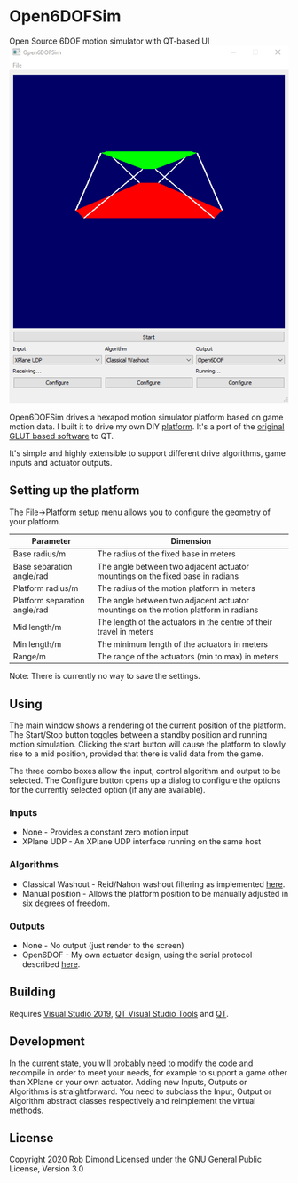 # Open6DOFSim
Open Source 6DOF motion simulator with QT-based UI
![screengrab](screengrabopen6dof.png)

Open6DOFSim drives a hexapod motion simulator platform based on game motion data.
I built it to drive my own DIY [platform](http://robprojects.github.io).
It's a port of the [original GLUT based software](https://github.com/robprojects/flightsim-motion) to QT.

It's simple and highly extensible to support different drive algorithms, game inputs and actuator outputs.

## Setting up the platform
The File->Platform setup menu allows you to configure the geometry of your platform.

| Parameter | Dimension |
|-----------|-----------|
| Base radius/m | The radius of the fixed base in meters |
| Base separation angle/rad | The angle between two adjacent actuator mountings on the fixed base in radians |
| Platform radius/m | The radius of the motion platform in meters |
| Platform separation angle/rad | The angle between two adjacent actuator mountings on the motion platform in radians |
| Mid length/m | The length of the actuators in the centre of their travel in meters |
| Min length/m | The minimum length of the actuators in meters |
| Range/m | The range of the actuators (min to max) in meters |

Note: There is currently no way to save the settings.

## Using

The main window shows a rendering of the current position of the platform.
The Start/Stop button toggles between a standby position and running motion simulation.
Clicking the start button will cause the platform to slowly rise to a mid position, provided that there is valid data from the game.

The three combo boxes allow the input, control algorithm and output to be selected. The Configure button opens up a dialog to configure the options for the currently selected option (if any are available).

### Inputs

 * None - Provides a constant zero motion input
 * XPlane UDP - An XPlane UDP interface running on the same host

### Algorithms

 * Classical Washout - Reid/Nahon washout filtering as implemented [here](https://github.com/robprojects/flightsim-motion).
 * Manual position - Allows the platform position to be manually adjusted in six degrees of freedom.

### Outputs

 * None - No output (just render to the screen)
 * Open6DOF - My own actuator design, using the serial protocol described [here](https://github.com/robprojects/flightsim-motion).

## Building

Requires [Visual Studio 2019](https://visualstudio.microsoft.com/downloads/), [QT Visual Studio Tools](https://doc.qt.io/qtvstools/index.html) and [QT](https://www.qt.io/download-open-source).

## Development

In the current state, you will probably need to modify the code and recompile in order to meet your needs, for example to support a game other than XPlane or your own actuator.
Adding new Inputs, Outputs or Algorithms is straightforward. You need to subclass the Input, Output or Algorithm abstract classes respectively and reimplement the virtual methods.


## License

Copyright 2020 Rob Dimond
Licensed under the GNU General Public License, Version 3.0